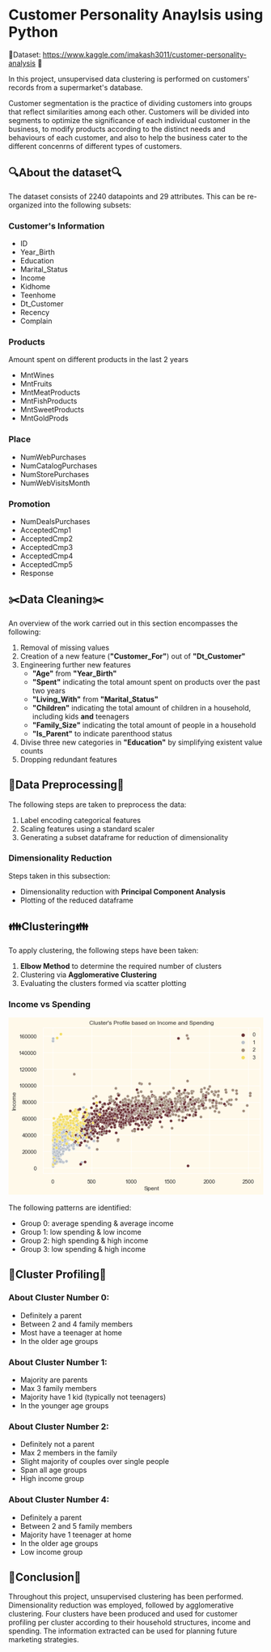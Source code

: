 # Customer Personality Anaylsis using Python

:file_folder:Dataset: https://www.kaggle.com/imakash3011/customer-personality-analysis :file_folder:

In this project, unsupervised data clustering is performed on customers' records from a supermarket's database.

Customer segmentation is the practice of dividing customers into groups that reflect similarities among each other. Customers will be divided into segments to optimize the significance of each individual customer in the business, to modify products according to the distinct needs and behaviours of each customer, and also to help the business cater to the different concenrns of different types of customers.

## :mag:About the dataset:mag:
The dataset consists of 2240 datapoints and 29 attributes. This can be re-organized into the following subsets:
### Customer's Information
- ID
- Year_Birth
- Education
- Marital_Status
- Income
- Kidhome
- Teenhome
- Dt_Customer
- Recency
- Complain

### Products
Amount spent on different products in the last 2 years
- MntWines
- MntFruits
- MntMeatProducts
- MntFishProducts
- MntSweetProducts
- MntGoldProds

### Place
- NumWebPurchases
- NumCatalogPurchases
- NumStorePurchases
- NumWebVisitsMonth

### Promotion
- NumDealsPurchases
- AcceptedCmp1
- AcceptedCmp2
- AcceptedCmp3
- AcceptedCmp4
- AcceptedCmp5
- Response

## :scissors:Data Cleaning:scissors:

An overview of the work carried out in this section encompasses the following:
1. Removal of missing values
2. Creation of a new feature (**"Customer_For"**) out of **"Dt_Customer"**
3. Engineering further new features
   - **"Age"** from **"Year_Birth"**
   - **"Spent"** indicating the total amount spent on products over the past two years
   - **"Living_With"** from **"Marital_Status"**
   - **"Children"** indicating the total amount of children in a household, including kids **and** teenagers
   - **"Family_Size"** indicating the total amount of people in a household
   - **"Is_Parent"** to indicate parenthood status
4. Divise three new categories in **"Education"** by simplifying existent value counts
5. Dropping redundant features

## :wrench:Data Preprocessing:wrench:
The following steps are taken to preprocess the data:
1. Label encoding categorical features
2. Scaling features using a standard scaler
3. Generating a subset dataframe for reduction of dimensionality

### Dimensionality Reduction
Steps taken in this subsection:
- Dimensionality reduction with **Principal Component Analysis**
- Plotting of the reduced dataframe

## :family:Clustering:family:
To apply clustering, the following steps have been taken:
1. **Elbow Method** to determine the required number of clusters
2. Clustering via **Agglomerative Clustering**
3. Evaluating the clusters formed via scatter plotting

### Income vs Spending
![Clusters' Profiles based on Income and Spending](/output/7.png)

The following patterns are identified:
- Group 0: average spending & average income
- Group 1: low spending & low income
- Group 2: high spending & high income
- Group 3: low spending & high income

## :bust_in_silhouette:Cluster Profiling:bust_in_silhouette:

### About Cluster Number 0:
- Definitely a parent
- Between 2 and 4 family members
- Most have a teenager at home
- In the older age groups

### About Cluster Number 1:
- Majority are parents
- Max 3 family members
- Majority have 1 kid (typically not teenagers)
- In the younger age groups

### About Cluster Number 2:
- Definitely not a parent
- Max 2 members in the family
- Slight majority of couples over single people
- Span all age groups
- High income group

### About Cluster Number 4:
- Definitely a parent
- Between 2 and 5 family members
- Majority have 1 teenager at home
- In the older age groups
- Low income group

## :page_with_curl:Conclusion:page_with_curl:
Throughout this project, unsupervised clustering has been performed. Dimensionality reduction was employed, followed by agglomerative clustering. Four clusters have been produced and used for customer profiling per cluster according to their household structures, income and spending. The information extracted can be used for planning future marketing strategies.
